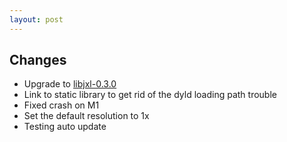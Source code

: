 ```yaml
---
layout: post
---
```


## Changes

* Upgrade to [libjxl-0.3.0](https://gitlab.com/wg1/jpeg-xl/-/releases/v0.3)
* Link to static library to get rid of the dyld loading path trouble
* Fixed crash on M1
* Set the default resolution to 1x
* Testing auto update
